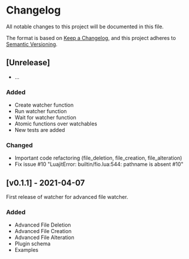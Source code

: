 # Changelog
All notable changes to this project will be documented in this file.

The format is based on [Keep a Changelog](https://keepachangelog.com/en/1.0.0/),
and this project adheres to [Semantic Versioning](https://semver.org/spec/v2.0.0.html).

## [Unrelease]

- ...

### Added

- Create watcher function
- Run watcher function
- Wait for watcher function
- Atomic functions over watchables
- New tests are added

### Changed

- Important code refactoring (file_deletion, file_creation, file_alteration)
- Fix issue #10 "LuajitError: builtin/fio.lua:544: pathname is absent #10"

## [v0.1.1] - 2021-04-07

First release of watcher for advanced file watcher.

### Added

- Advanced File Deletion
- Advanced File Creation
- Advanced File Alteration
- Plugin schema
- Examples
